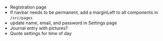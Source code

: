 - Registration page
- If navbar needs to be permanent, add a marginLeft to all components in `/src/pages`
- update name, email, and password in Settings page
- Journal entry with pictures?
- Quote settings for time of day 